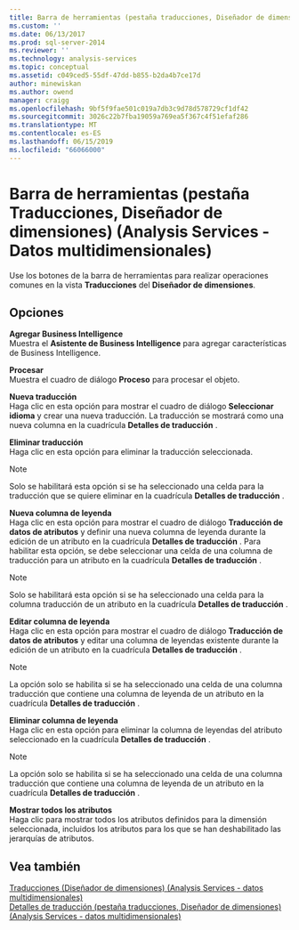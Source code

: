 ```yaml
---
title: Barra de herramientas (pestaña traducciones, Diseñador de dimensiones) (Analysis Services - datos multidimensionales) | Microsoft Docs
ms.custom: ''
ms.date: 06/13/2017
ms.prod: sql-server-2014
ms.reviewer: ''
ms.technology: analysis-services
ms.topic: conceptual
ms.assetid: c049ced5-55df-47dd-b855-b2da4b7ce17d
author: minewiskan
ms.author: owend
manager: craigg
ms.openlocfilehash: 9bf5f9fae501c019a7db3c9d78d578729cf1df42
ms.sourcegitcommit: 3026c22b7fba19059a769ea5f367c4f51efaf286
ms.translationtype: MT
ms.contentlocale: es-ES
ms.lasthandoff: 06/15/2019
ms.locfileid: "66066000"
---
```

# <a name="toolbar-translations-tab-dimension-designer-analysis-services---multidimensional-data"></a>Barra de herramientas (pestaña Traducciones, Diseñador de dimensiones) (Analysis Services - Datos multidimensionales)
  Use los botones de la barra de herramientas para realizar operaciones comunes en la vista **Traducciones** del **Diseñador de dimensiones**.  
  
## <a name="options"></a>Opciones  
 **Agregar Business Intelligence**  
 Muestra el **Asistente de Business Intelligence** para agregar características de Business Intelligence.  
  
 **Procesar**  
 Muestra el cuadro de diálogo **Proceso** para procesar el objeto.  
  
 **Nueva traducción**  
 Haga clic en esta opción para mostrar el cuadro de diálogo **Seleccionar idioma** y crear una nueva traducción. La traducción se mostrará como una nueva columna en la cuadrícula **Detalles de traducción** .  
  
 **Eliminar traducción**  
 Haga clic en esta opción para eliminar la traducción seleccionada.  
  
> [!NOTE]  
>  Solo se habilitará esta opción si se ha seleccionado una celda para la traducción que se quiere eliminar en la cuadrícula **Detalles de traducción** .  
  
 **Nueva columna de leyenda**  
 Haga clic en esta opción para mostrar el cuadro de diálogo **Traducción de datos de atributos** y definir una nueva columna de leyenda durante la edición de un atributo en la cuadrícula **Detalles de traducción** . Para habilitar esta opción, se debe seleccionar una celda de una columna de traducción para un atributo en la cuadrícula **Detalles de traducción** .  
  
> [!NOTE]  
>  Solo se habilitará esta opción si se ha seleccionado una celda para la columna traducción de un atributo en la cuadrícula **Detalles de traducción** .  
  
 **Editar columna de leyenda**  
 Haga clic en esta opción para mostrar el cuadro de diálogo **Traducción de datos de atributos** y editar una columna de leyendas existente durante la edición de un atributo en la cuadrícula **Detalles de traducción** .  
  
> [!NOTE]  
>  La opción solo se habilita si se ha seleccionado una celda de una columna traducción que contiene una columna de leyenda de un atributo en la cuadrícula **Detalles de traducción** .  
  
 **Eliminar columna de leyenda**  
 Haga clic en esta opción para eliminar la columna de leyendas del atributo seleccionado en la cuadrícula **Detalles de traducción** .  
  
> [!NOTE]  
>  La opción solo se habilita si se ha seleccionado una celda de una columna traducción que contiene una columna de leyenda de un atributo en la cuadrícula **Detalles de traducción** .  
  
 **Mostrar todos los atributos**  
 Haga clic para mostrar todos los atributos definidos para la dimensión seleccionada, incluidos los atributos para los que se han deshabilitado las jerarquías de atributos.  
  
## <a name="see-also"></a>Vea también  
 [Traducciones &#40;Diseñador de dimensiones&#41; &#40;Analysis Services - datos multidimensionales&#41;](translations-dimension-designer-analysis-services-multidimensional-data.md)   
 [Detalles de traducción &#40;pestaña traducciones, Diseñador de dimensiones&#41; &#40;Analysis Services - datos multidimensionales&#41;](translation-details-dimension-designer-analysis-services-multidimensional-data.md)  
  
  
